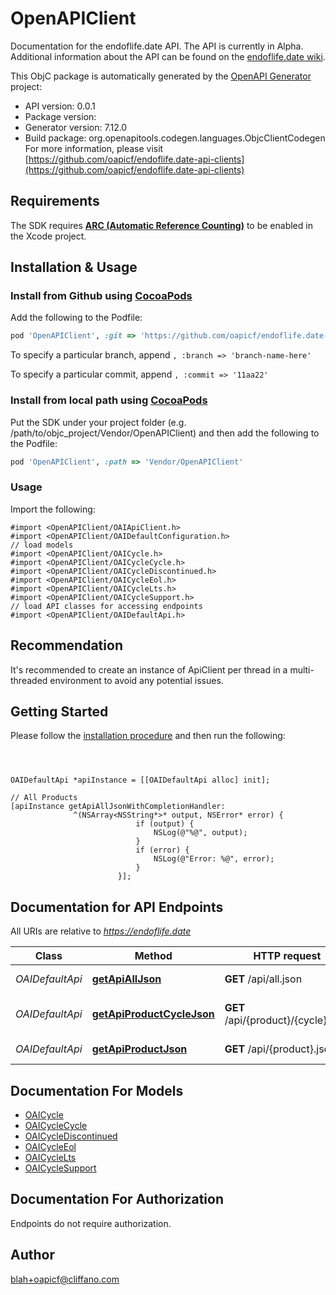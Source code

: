 # OpenAPIClient

Documentation for the endoflife.date API. The API is currently in Alpha. Additional information about the API can be found on the [endoflife.date wiki](https://github.com/endoflife-date/endoflife.date/wiki).

This ObjC package is automatically generated by the [OpenAPI Generator](https://openapi-generator.tech) project:

- API version: 0.0.1
- Package version: 
- Generator version: 7.12.0
- Build package: org.openapitools.codegen.languages.ObjcClientCodegen
For more information, please visit [https://github.com/oapicf/endoflife.date-api-clients](https://github.com/oapicf/endoflife.date-api-clients)

## Requirements

The SDK requires [**ARC (Automatic Reference Counting)**](http://stackoverflow.com/questions/7778356/how-to-enable-disable-automatic-reference-counting) to be enabled in the Xcode project.

## Installation & Usage
### Install from Github using [CocoaPods](https://cocoapods.org/)

Add the following to the Podfile:

```ruby
pod 'OpenAPIClient', :git => 'https://github.com/oapicf/endoflife.date-api-clients.git'
```

To specify a particular branch, append `, :branch => 'branch-name-here'`

To specify a particular commit, append `, :commit => '11aa22'`

### Install from local path using [CocoaPods](https://cocoapods.org/)

Put the SDK under your project folder (e.g. /path/to/objc_project/Vendor/OpenAPIClient) and then add the following to the Podfile:

```ruby
pod 'OpenAPIClient', :path => 'Vendor/OpenAPIClient'
```

### Usage

Import the following:

```objc
#import <OpenAPIClient/OAIApiClient.h>
#import <OpenAPIClient/OAIDefaultConfiguration.h>
// load models
#import <OpenAPIClient/OAICycle.h>
#import <OpenAPIClient/OAICycleCycle.h>
#import <OpenAPIClient/OAICycleDiscontinued.h>
#import <OpenAPIClient/OAICycleEol.h>
#import <OpenAPIClient/OAICycleLts.h>
#import <OpenAPIClient/OAICycleSupport.h>
// load API classes for accessing endpoints
#import <OpenAPIClient/OAIDefaultApi.h>

```

## Recommendation

It's recommended to create an instance of ApiClient per thread in a multi-threaded environment to avoid any potential issues.

## Getting Started

Please follow the [installation procedure](#installation--usage) and then run the following:

```objc



OAIDefaultApi *apiInstance = [[OAIDefaultApi alloc] init];

// All Products
[apiInstance getApiAllJsonWithCompletionHandler: 
              ^(NSArray<NSString*>* output, NSError* error) {
                            if (output) {
                                NSLog(@"%@", output);
                            }
                            if (error) {
                                NSLog(@"Error: %@", error);
                            }
                        }];

```

## Documentation for API Endpoints

All URIs are relative to *https://endoflife.date*

Class | Method | HTTP request | Description
------------ | ------------- | ------------- | -------------
*OAIDefaultApi* | [**getApiAllJson**](docs/OAIDefaultApi.md#getapialljson) | **GET** /api/all.json | All Products
*OAIDefaultApi* | [**getApiProductCycleJson**](docs/OAIDefaultApi.md#getapiproductcyclejson) | **GET** /api/{product}/{cycle}.json | Single cycle details
*OAIDefaultApi* | [**getApiProductJson**](docs/OAIDefaultApi.md#getapiproductjson) | **GET** /api/{product}.json | Get All Details


## Documentation For Models

 - [OAICycle](docs/OAICycle.md)
 - [OAICycleCycle](docs/OAICycleCycle.md)
 - [OAICycleDiscontinued](docs/OAICycleDiscontinued.md)
 - [OAICycleEol](docs/OAICycleEol.md)
 - [OAICycleLts](docs/OAICycleLts.md)
 - [OAICycleSupport](docs/OAICycleSupport.md)


## Documentation For Authorization

Endpoints do not require authorization.


## Author

blah+oapicf@cliffano.com

